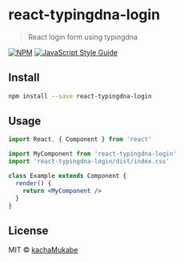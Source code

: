 # react-typingdna-login

> React login form using typingdna

[![NPM](https://img.shields.io/npm/v/react-typingdna-login.svg)](https://www.npmjs.com/package/react-typingdna-login) [![JavaScript Style Guide](https://img.shields.io/badge/code_style-standard-brightgreen.svg)](https://standardjs.com)

## Install

```bash
npm install --save react-typingdna-login
```

## Usage

```jsx
import React, { Component } from 'react'

import MyComponent from 'react-typingdna-login'
import 'react-typingdna-login/dist/index.css'

class Example extends Component {
  render() {
    return <MyComponent />
  }
}
```

## License

MIT © [kachaMukabe](https://github.com/kachaMukabe)
